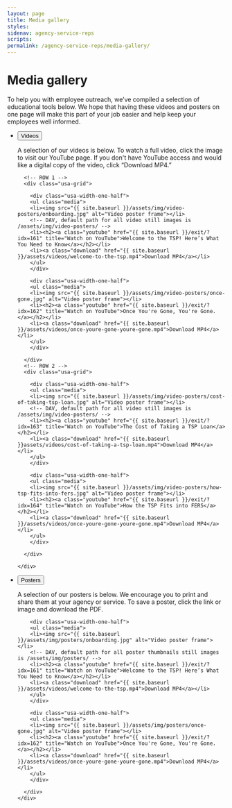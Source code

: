```yaml
---
layout: page
title: Media gallery
styles:
sidenav: agency-service-reps
scripts:
permalink: /agency-service-reps/media-gallery/
---
```


# Media gallery

To help you with employee outreach, we&#8217;ve compiled a selection of educational tools below. We hope that having these videos and posters on one page will make this part of your job easier and help keep your employees well informed.

<section class="media-gallery">

<ul class="usa-accordion">
  <li>
    <button
      class="usa-accordion-button"
      aria-expanded="false"
      aria-controls="videos">
      Videos <i class="fas fa-video"></i>
    </button>
    <div id="videos" class="usa-accordion-content">
    <p>A selection of our videos is below. To watch a full video, click the image to visit our YouTube page. If you don't have YouTube access and would like a digital copy of the video, click
    &#8220;Download MP4.&#8221;</p>

      <!-- ROW 1 -->
      <div class="usa-grid">

        <div class="usa-width-one-half">
        <ul class="media">
        <li><img src="{{ site.baseurl }}/assets/img/video-posters/onboarding.jpg" alt="Video poster frame"></li>
        <!-- DAV, default path for all video still images is /assets/img/video-posters/ -->
        <li><h2><a class="youtube" href="{{ site.baseurl }}/exit/?idx=161" title="Watch on YouTube">Welcome to the TSP! Here’s What You Need to Know</a></h2></li>
        <li><a class="download" href="{{ site.baseurl }}/assets/videos/welcome-to-the-tsp.mp4">Download MP4</a></li>
        </ul>
        </div>

        <div class="usa-width-one-half">
        <ul class="media">
        <li><img src="{{ site.baseurl }}/assets/img/video-posters/once-gone.jpg" alt="Video poster frame"></li>
        <li><h2><a class="youtube" href="{{ site.baseurl }}/exit/?idx=162" title="Watch on YouTube">Once You're Gone, You're Gone.</a></h2></li>
        <li><a class="download" href="{{ site.baseurl }}/assets/videos/once-youre-gone-youre-gone.mp4">Download MP4</a></li>
        </ul>
        </div>

      </div>
      <!-- ROW 2 -->
      <div class="usa-grid">

        <div class="usa-width-one-half">
        <ul class="media">
        <li><img src="{{ site.baseurl }}/assets/img/video-posters/cost-of-taking-tsp-loan.jpg" alt="Video poster frame"></li>
        <!-- DAV, default path for all video still images is /assets/img/video-posters/ -->
        <li><h2><a class="youtube" href="{{ site.baseurl }}/exit/?idx=163" title="Watch on YouTube">The Cost of Taking a TSP Loan</a></h2></li>
        <li><a class="download" href="{{ site.baseurl }}assets/videos/cost-of-taking-a-tsp-loan.mp4">Download MP4</a></li>
        </ul>
        </div>

        <div class="usa-width-one-half">
        <ul class="media">
        <li><img src="{{ site.baseurl }}/assets/img/video-posters/how-tsp-fits-into-fers.jpg" alt="Video poster frame"></li>
        <li><h2><a class="youtube" href="{{ site.baseurl }}/exit/?idx=164" title="Watch on YouTube">How the TSP Fits into FERS</a></h2></li>
        <li><a class="download" href="{{ site.baseurl }}/assets/videos/once-youre-gone-youre-gone.mp4">Download MP4</a></li>
        </ul>
        </div>

      </div>

    </div>
  </li>

  <li>
    <button
      class="usa-accordion-button"
      aria-expanded="true"
      aria-controls="posters">
      Posters <i class="fas fa-image"></i>
    </button>
    <div id="posters" class="usa-accordion-content">
      <p>A selection of our posters is below. We encourage you to print and share them at your agency or service. To save a poster, click the link or image and download the PDF.</p>
      <!-- ROW 1 -->
      <div class="usa-grid">

        <div class="usa-width-one-half">
        <ul class="media">
        <li><img src="{{ site.baseurl }}/assets/img/posters/onboarding.jpg" alt="Video poster frame"></li>
        <!-- DAV, default path for all poster thumbnails still images is /assets/img/posters/ -->
        <li><h2><a class="youtube" href="{{ site.baseurl }}/exit/?idx=161" title="Watch on YouTube">Welcome to the TSP! Here’s What You Need to Know</a></h2></li>
        <li><a class="download" href="{{ site.baseurl }}/assets/videos/welcome-to-the-tsp.mp4">Download MP4</a></li>
        </ul>
        </div>

        <div class="usa-width-one-half">
        <ul class="media">
        <li><img src="{{ site.baseurl }}/assets/img/posters/once-gone.jpg" alt="Video poster frame"></li>
        <li><h2><a class="youtube" href="{{ site.baseurl }}/exit/?idx=162" title="Watch on YouTube">Once You're Gone, You're Gone.</a></h2></li>
        <li><a class="download" href="{{ site.baseurl }}/assets/videos/once-youre-gone-youre-gone.mp4">Download MP4</a></li>
        </ul>
        </div>

      </div>
    </div>
  </li>
</ul>

</section>


<!-- CONTENT END -->
